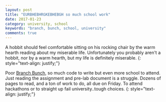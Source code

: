 ```yaml
---
layout: post
title: "EURBHEBHRGKEBHEBGH so much school work"
date: 2017-01-23 
category: university, school
keywords: "branch, bunch, school, university"
comments: true
---
```


A hobbit should feel comfortable sitting on his rocking chair by the warm hearth reading about my miserable life. Unfortunately you probably aren't a hobbit, nor by a warm hearth, but my life is definitely miserable.
{: style="text-align: justify;"}
<br>

Poor [Branch Bunch](https://github.com/Branch-Bunch), so much code to write but even more school to attend. Just reading the assignment  and pre-lab document is a struggle. Dozens of pages to read, and a ton of work to do, all due on Friday. To attend hackathons or to straight up fail university..tough choices.
{: style="text-align: justify;"} 
